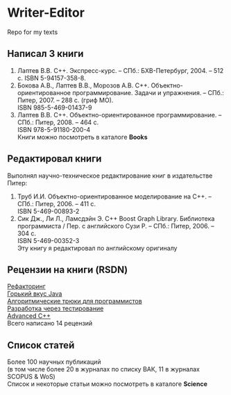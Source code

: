 # Writer-Editor
Repo for my texts

## Написал 3 книги
1. Лаптев В.В. C++. Экспресс-курс. – СПб.: БХВ-Петербург, 2004. – 512 c. ISBN 5-94157-358-8.
2. Бокова А.В., Лаптев В.В., Морозов А.В. С++. Объектно-ориентированное программирование. Задачи и упражнения. – СПб.: Питер, 2007. – 288 с. (гриф МО).  
ISBN 985-5-469-01437-9
3. Лаптев В.В. С++. Объектно-ориентированное программирование. – СПб.: Питер, 2008. – 464 с.  
ISBN 978-5-91180-200-4  
Книги можно посмотреть в каталоге **Books**

## Редактировал книги
Выполнял научно-техническое редактирование книг в издательстве Питер:
1. Труб И.И. Объектно-ориентированное моделирование на С++. – СПб.: Питер, 2006. – 411 с.   
ISBN 5-469-00893-2 
2. Сик Дж., Ли Л., Ламсдэйн Э. С++ Boost Graph Library. Библиотека программиста / Пер. с английского Сузи Р. – СПб.: Питер, 2006. – 304 с.  
ISBN 5-469-00352-3  
Эту книгу я редактировал по английскому оригиналу  

## Рецензии на книги (RSDN)
[Рефакторинг](https://rsdn.org/?res/book/prog/refactoring.xml)  
[Горький вкус Java](https://rsdn.org/?res/book/java/bitterjava.xml)  
[Алгоритмические трюки для программистов](https://rsdn.org/?res/book/prog/worren.xml)  
[Разработка через тестирование](https://rsdn.org/?res/book/prog/beck.xml)    
[Advanced C++](https://rsdn.org/?res/book/cpp/advancedcpp.xml)  
Всего написано 14 рецензий  

## Список статей
Более 100 научных публикаций   
(в том числе более 20 в журналах по списку ВАК, 11 в журналах SCOPUS & WoS)    
Список и некоторые статьи можно посмотреть в каталоге **Science**
